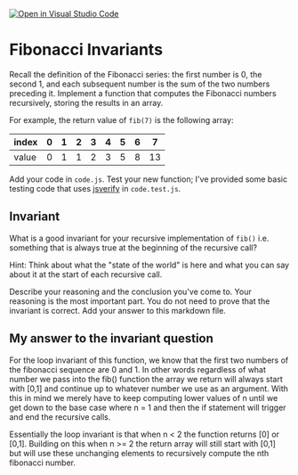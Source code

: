 [![Open in Visual Studio Code](https://classroom.github.com/assets/open-in-vscode-718a45dd9cf7e7f842a935f5ebbe5719a5e09af4491e668f4dbf3b35d5cca122.svg)](https://classroom.github.com/online_ide?assignment_repo_id=11908395&assignment_repo_type=AssignmentRepo)
# Fibonacci Invariants

Recall the definition of the Fibonacci series: the first number is 0, the second
1, and each subsequent number is the sum of the two numbers preceding it.
Implement a function that computes the Fibonacci numbers recursively, storing
the results in an array.

For example, the return value of `fib(7)` is the following array:

| index |  0  |  1  |  2  |  3  |  4  |  5  |  6  |  7  |
| ----- | --- | --- | --- | --- | --- | --- | --- | --- |
| value |  0  |  1  |  1  |  2  |  3  |  5  |  8  |  13 |

Add your code in `code.js`. Test your new function; I've provided some basic
testing code that uses [jsverify](https://jsverify.github.io/) in
`code.test.js`.

## Invariant

What is a good invariant for your recursive implementation of `fib()`
i.e. something that is always true at the beginning of the recursive call?

Hint: Think about what the "state of the world" is here and what you can say
about it at the start of each recursive call.

Describe your reasoning and the conclusion you've come to. Your reasoning is the
most important part. You do not need to prove that the invariant is correct. Add
your answer to this markdown file.

## My answer to the invariant question
For the loop invariant of this function, we know that the first two numbers of
the fibonacci sequence are 0 and 1. In other words regardless of what number we
pass into the fib() function the array we return will always start with [0,1]
and continue up to whatever number we use as an argument. With this in mind we
merely have to keep computing lower values of n until we get down to the base case
where n = 1 and then the if statement will trigger and end the recursive calls. 

Essentially the loop invariant is that when n < 2 the function returns [0] or [0,1].
Building on this when n >= 2 the return array will still start with [0,1] but will 
use these unchanging elements to recursively compute the nth fibonacci number. 

